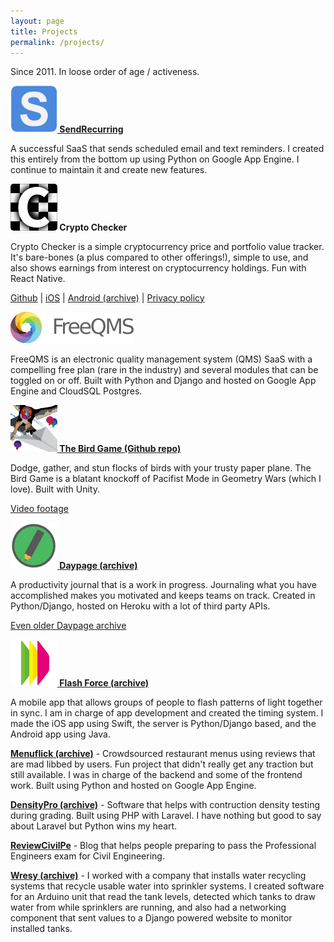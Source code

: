 ```yaml
---
layout: page
title: Projects
permalink: /projects/
---
```


Since 2011. In loose order of age / activeness.

**[<img src="/assets/sr-s.png" width="75"> SendRecurring](http://www.sendrecurring.com)**

A successful SaaS that sends scheduled email and text reminders. I created this entirely from the bottom up using Python on Google App Engine. I continue to maintain it and create new features.

**<img src="/assets/crypto-checker.png" width="75" style="border-radius: 5px;"> Crypto Checker**

Crypto Checker is a simple cryptocurrency price and portfolio value tracker. It's bare-bones (a plus compared to other offerings!), simple to use, and also shows earnings from interest on cryptocurrency holdings. Fun with React Native.

[Github](https://github.com/sponrad/crypto-interest-checker) |
[iOS](https://apps.apple.com/app/crypto-checker-with-interest/id1619204176) |
[Android (archive)](https://web.archive.org/web/20240618215730/https://play.google.com/store/apps/details?id=com.sponrad.cryptointerestchecker) |
[Privacy policy](/privacy-crypto-checker/)

**[<img src="/assets/fqms.png" width="197">](http://freeqms.com)**

FreeQMS is an electronic quality management system (QMS) SaaS with a compelling free plan (rare in the industry) and several modules that can be toggled on or off. Built with Python and Django and hosted on Google App Engine and CloudSQL Postgres.

**[<img src="/assets/birdgame.png" width="75"> The Bird Game (Github repo)](https://github.com/sponrad/thebirdgame)**

Dodge, gather, and stun flocks of birds with your trusty paper plane. The Bird Game is a blatant knockoff of Pacifist Mode in Geometry Wars (which I love). Built with Unity.

[Video footage](https://www.youtube.com/watch?v=V1S690r_zy4)

**[<img src="/assets/DayPage.png" width="75"> Daypage (archive)](https://web.archive.org/web/20190421033952/https://www.daypage.co/)**

A productivity journal that is a work in progress. Journaling what you have accomplished makes you motivated and keeps teams on track. Created in Python/Django, hosted on Heroku with a lot of third party APIs.

[Even older Daypage archive](https://web.archive.org/web/20190421033952/https://www.daypage.co/)

**[<img src="/assets/fficon.png" width="75"> Flash Force (archive)](https://web.archive.org/web/20180316084339/http://flashforceapp.com/)**

A mobile app that allows groups of people to flash patterns of light together in sync. I am in charge of app development and created the timing system. I made the iOS app using Swift, the server is Python/Django based, and the Android app using Java.


**[Menuflick (archive)](https://web.archive.org/web/20141220064816/http://www.menu-flick.com/)** - Crowdsourced restaurant menus using reviews that are mad libbed by users. Fun project that didn't really get any traction but still available. I was in charge of the backend and some of the frontend work. Built using Python and hosted on Google App Engine.

**[DensityPro (archive)](https://web.archive.org/web/20180315110941/http://densitypro.com/)** - Software that helps with contruction density testing during grading. Built using PHP with Laravel. I have nothing but good to say about Laravel but Python wins my heart.

**[ReviewCivilPe](http://www.reviewcivilpe.com)** - Blog that helps people preparing to pass the Professional Engineers exam for Civil Engineering.

**[Wresy (archive)](https://web.archive.org/web/20120323032328/http://www.wresy.com/)** - I worked with a company that installs water recycling systems that recycle usable water into sprinkler systems. I created software for an Arduino unit that read the tank levels, detected which tanks to draw water from while sprinklers are running, and also had a networking component that sent values to a Django powered website to monitor installed tanks.

